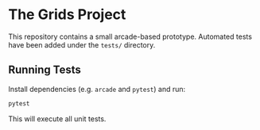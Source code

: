 # The Grids Project

This repository contains a small arcade-based prototype. Automated tests have been added under the `tests/` directory.

## Running Tests

Install dependencies (e.g. `arcade` and `pytest`) and run:

```bash
pytest
```

This will execute all unit tests.
